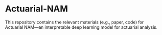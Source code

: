 # Actuarial-NAM
This repository contains the relevant materials (e.g., paper, code) for Actuarial NAM—an interpretable deep learning model for actuarial analysis.

